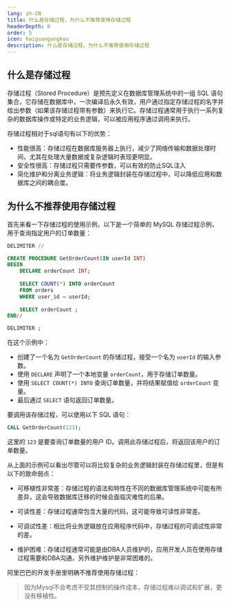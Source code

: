 ```yaml
---
lang: zh-CN
title: 什么是存储过程，为什么不推荐使用存储过程
headerDepth: 0
order: 5
icon: haiguangangkou
description: 什么是存储过程，为什么不推荐使用存储过程
---
```




## 什么是存储过程

存储过程（Stored Procedure）是预先定义在数据库管理系统中的一组 SQL 语句集合，它存储在数据库中，一次编译后永久有效，用户通过指定存储过程的名字并给出参数（如果该存储过程带有参数）来执行它。存储过程通常用于执行一系列复杂的数据库操作或特定的业务逻辑，可以被应用程序通过调用来执行。

存储过程相对于sql语句有以下的优势：

- 性能很高：存储过程在数据库服务器上执行，减少了网络传输和数据处理时间，尤其在处理大量数据或复杂逻辑时表现更明显。
- 安全性很高：存储过程只需要传参数，可以有效的防止SQL注入
- 简化维护和分离业务逻辑：将业务逻辑封装在存储过程中，可以降低应用和数据库之间的耦合度。

## 为什么不推荐使用存储过程

首先来看一下存储过程的使用示例，以下是一个简单的 MySQL 存储过程示例，用于查询指定用户的订单数量：

```sql
DELIMITER //

CREATE PROCEDURE GetOrderCount(IN userId INT)
BEGIN
    DECLARE orderCount INT;
    
    SELECT COUNT(*) INTO orderCount
    FROM orders
    WHERE user_id = userId;
    
    SELECT orderCount ;
END//

DELIMITER ;
```

在这个示例中：
- 创建了一个名为 `GetOrderCount` 的存储过程，接受一个名为 `userId` 的输入参数。
- 使用 `DECLARE` 声明了一个本地变量 `orderCount`，用于存储订单数量。
- 使用 `SELECT COUNT(*) INTO` 查询订单数量，并将结果赋值给 `orderCount` 变量。
- 最后通过 `SELECT` 语句返回订单数量。

要调用该存储过程，可以使用以下 SQL 语句：
```sql
CALL GetOrderCount(123);
```
这里的 `123` 是要查询订单数量的用户 ID。调用此存储过程后，将返回该用户的订单数量。



从上面的示例可以看出尽管可以将比较复杂的业务逻辑封装在存储过程里，但是有以下的致命弱点：

- 可移植性非常差：存储过程的语法和特性在不同的数据库管理系统中可能有所差异，这会导致数据库迁移的时候会面临灾难性的后果。

- 可读性差：存储过程通常包含大量的代码，这可能导致可读性非常差。
- 可调试性差：相比将业务逻辑放在应用程序代码中，存储过程的可调试性非常的差。
- 维护困难：存储过程通常可能是由DBA人员维护的，应用开发人员在使用存储过程需要和DBA沟通，另外维护维护是非常困难的。

阿里巴巴的开发手册里明确不推荐使用存储过程：

> 因为Mysql不会考虑不受其控制的操作成本，存储过程难以调试和扩展，更没有移植性。

<!-- @include: @article-footer.snippet.md -->